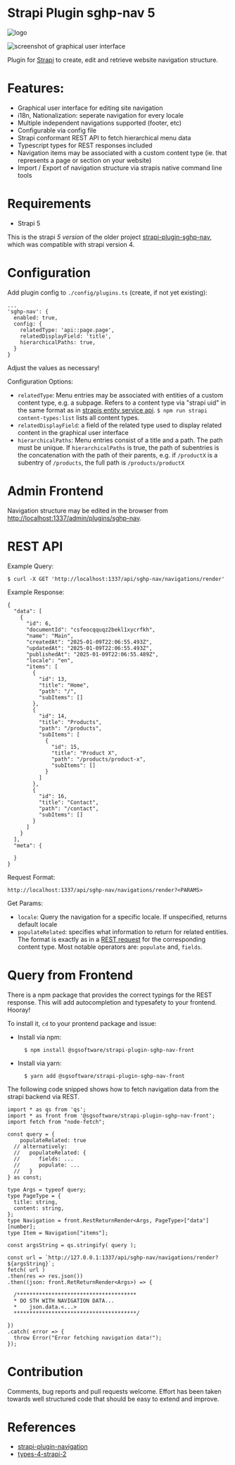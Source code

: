 # Strapi Plugin sghp-nav 5

![logo](./doc/logo.png)

![screenshot of graphical user interface](./doc/screenshot.png)

Plugin for [Strapi](https://strapi.io/) to create, edit and retrieve website navigation structure.

# Features:

- Graphical user interface for editing site navigation
- i18n, Nationalization: seperate navigation for every locale
- Multiple independent navigations supported (footer, etc)
- Configurable via config file
- Strapi conformant REST API to fetch hierarchical menu data
- Typescript types for REST responses included
- Navigation items may be associated with a custom content type (ie. that represents a page or section on your website)
- Import / Export of navigation structure via strapis native command line tools

# Requirements

- Strapi 5

This is the strapi *5 version* of the older project [strapi-plugin-sghp-nav](https://github.com/EsGeh/strapi-plugin-sghp-nav), which was compatible with strapi version 4.

# Configuration

Add plugin config to `./config/plugins.ts` (create, if not yet existing):

    ...
    'sghp-nav': {
      enabled: true,
      config: {
        relatedType: 'api::page.page',
        relatedDisplayField: 'title',
        hierarchicalPaths: true,
      }
    }

Adjust the values as necessary!

Configuration Options:

- `relatedType`: Menu entries may be associated with entities of a custom content type, e.g. a subpage. Refers to a content type via "strapi uid" in the same format as in [strapis entity service api](https://docs.strapi.io/dev-docs/api/entity-service). `$ npm run strapi content-types:list` lists all content types.
- `relatedDisplayField`: a field of the related type used to display related content in the graphical user interface
- `hierarchicalPaths`: Menu entries consist of a title and a path. The path must be unique. If `hierarchicalPaths` is true, the path of subentries is the concatenation with the path of their parents, e.g. if `/productX` is a subentry of `/products`, the full path is `/products/productX`

# Admin Frontend

Navigation structure may be edited in the browser from <http://localhost:1337/admin/plugins/sghp-nav>.

# REST API

Example Query:

    $ curl -X GET 'http://localhost:1337/api/sghp-nav/navigations/render'

Example Response:

    {
      "data": [
        {
          "id": 6,
          "documentId": "csfeocqquqz2bekl1xycrfkh",
          "name": "Main",
          "createdAt": "2025-01-09T22:06:55.493Z",
          "updatedAt": "2025-01-09T22:06:55.493Z",
          "publishedAt": "2025-01-09T22:06:55.489Z",
          "locale": "en",
          "items": [
            {
              "id": 13,
              "title": "Home",
              "path": "/",
              "subItems": []
            },
            {
              "id": 14,
              "title": "Products",
              "path": "/products",
              "subItems": [
                {
                  "id": 15,
                  "title": "Product X",
                  "path": "/products/product-x",
                  "subItems": []
                }
              ]
            },
            {
              "id": 16,
              "title": "Contact",
              "path": "/contact",
              "subItems": []
            }
          ]
        }
      ],
      "meta": {
    
      }
    }

Request Format:

    http://localhost:1337/api/sghp-nav/navigations/render?<PARAMS>

Get Params:

- `locale`: Query the navigation for a specific locale. If unspecified, returns default locale
- `populateRelated`: specifies what information to return for related entities. The format is exactly as in a [REST request](https://docs.strapi.io/dev-docs/api/rest/parameters) for the corresponding content type. Most notable operators are: `populate` and, `fields`.

# Query from Frontend

There is a npm package that provides the correct typings for the REST response.
This will add autocompletion and typesafety to your frontend. Hooray!

To install it, `cd` to your prontend package and issue:

- Install via npm:

        $ npm install @sgsoftware/strapi-plugin-sghp-nav-front

- Install via yarn:

        $ yarn add @sgsoftware/strapi-plugin-sghp-nav-front

The following code snipped shows how to fetch navigation data from the strapi backend via REST.

    import * as qs from 'qs';
    import * as front from '@sgsoftware/strapi-plugin-sghp-nav-front';
    import fetch from "node-fetch";
    
    const query = {
    	populateRelated: true
      // alternatively:
      //   populateRelated: {
      //      fields: ...
      //      populate: ...
      //   }
    } as const;
    
    type Args = typeof query;
    type PageType = {
      title: string,
      content: string,
    };
    type Navigation = front.RestReturnRender<Args, PageType>["data"][number];
    type Item = Navigation["items"];
    
    const argsString = qs.stringify( query );
    
    const url = `http://127.0.0.1:1337/api/sghp-nav/navigations/render?${argsString}`;
    fetch( url )
    .then(res => res.json())
    .then((json: front.RetReturnRender<Args>) => {
    
      /**************************************
      * DO STH WITH NAVIGATION DATA...
      *    json.data.<...>
      ***************************************/
    
    })
    .catch( error => {
      throw Error("Error fetching navigation data!");
    });

# Contribution

Comments, bug reports and pull requests welcome.
Effort has been taken towards well structured code that should be easy to extend and improve.

# References

- [strapi-plugin-navigation](https://github.com/VirtusLab-Open-Source/strapi-plugin-navigation)
- [types-4-strapi-2](https://github.com/Oak-Digital/types-4-strapi-2) 

